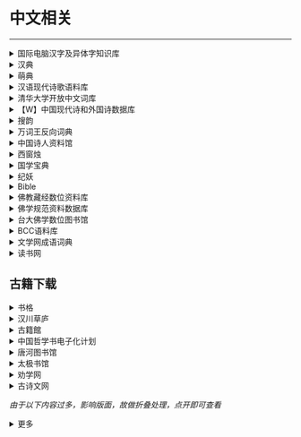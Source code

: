 # 中文相关

---

<div class="grid">
    <div><details><summary>国际电脑汉字及异体字知识库</summary><p>这是一个由台湾中央研究院负责的项目，可以查到汉字的释义、异体字（包括不同异体字代表的涵义）以及各种字体的写法。<br/><a href="https://chardb.iis.sinica.edu.tw/" target="_blank" role="button" class="outline">访问网站</a></p></details></div>
    <div><details><summary>汉典</summary><p>汉典是一个有着巨大容量的字、词、词组、成语及其他中文语言文字形式的免费在线辞典。 <br/><a href="https://www.zdic.net/" target="_blank" role="button" class="outline">访问网站</a></p></details></div>
    <div><details><summary>萌典</summary><p>超过 19 万条目，可离线使用的开源繁体字辞典，支持台语、闽南语、客家语。<br/><a href="https://www.moedict.tw/" target="_blank" role="button" class="outline">访问网站</a></p></details></div>
</div>
<div class="grid">
    <div><details><summary>汉语现代诗歌语料库</summary><p>汉语现代诗歌语料库整理，3423诗人，79.5K诗歌，14.98M字。持续扩充...<br/><a href="https://www.chinese-poetry.org/" target="_blank" role="button" class="outline">访问网站</a></p></details></div>
    <div><details><summary>清华大学开放中文词库</summary><p>THUOCL（THU Open Chinese Lexicon）是由清华大学自然语言处理与社会人文计算实验室整理推出的一套高质量的中文词库，词表来自主流网站的社会标签、搜索热词、输入法词库等。THUOCL具有以下特点：<br/>包含词频统计信息DF值（Document Frequency），方便用户个性化选择使用。<br/>词库经过多轮人工筛选，保证词库收录的准确性。<br/>开放更新，将不断更新现有词表，并推出更多类别词表。<br/><a href="http://thuocl.thunlp.org/" target="_blank" role="button" class="outline">访问网站</a></p></details></div>
    <div><details><summary>【W】中国现代诗和外国诗数据库</summary><p>号称是最全的中国近现代诗以及外国诗数据库（由于GitHub近期域名被污染，所以需要魔法上网访问）<br/><a href="https://github.com/yuxqiu/modern-poetry" target="_blank" role="button" class="outline">访问网站</a></p></details></div>
</div>
<div class="grid">
    <div><details><summary>搜韵</summary><p>一个诗词门户网站，支持多种方式的检索<br/><a href="https://sou-yun.cn/" target="_blank" role="button" class="outline">访问网站</a></p></details></div>
    <div><details><summary>万词王反向词典</summary><p>一个由清华大学自然语言处理与社会人文计算实验室出品的近反义词查询系统（支持中中，中英，英英，英中）<br/><a href="https://wantwords.net/" target="_blank" role="button" class="outline">访问网站</a></p></details></div>
    <div><details><summary>中国诗人资料馆</summary><p>一个收集诗歌相关资料的网站，内容比较全<br/><a href="http://shiren.org/" target="_blank" role="button" class="outline">访问网站</a></p></details></div> 
</div>
<div class="grid">
    <div><details><summary>西窗烛</summary><p>一个收录诗词的网站<br/><a href="http://lib.xcz.im/library" target="_blank" role="button" class="outline">访问网站</a></p></details></div>
    <div><details><summary>国学宝典</summary><p>一个可以对古籍进行全文检索的网站<br/><a href="http://www.gxbd.com/" target="_blank" role="button" class="outline">访问网站</a></p></details></div>
    <div><details><summary>纪妖</summary><p>一个收录中国传统妖怪的网站<br/><a href="https://www.cbaigui.com/" target="_blank" role="button" class="outline">访问网站</a></p></details></div>
</div>
<div class="grid">
    <div><details><summary>Bible</summary><p>一个支持简、繁、英搜索功能的圣经数据库<br/><a href="https://www.o-bible.com/" target="_blank" role="button" class="outline">访问网站</a></p></details></div>
    <div><details><summary>佛教藏经数位资料库</summary><p>一个支持多种语言检索的佛教数据库<br/><a href="https://jinglu.cbeta.org/" target="_blank" role="button" class="outline">访问网站</a></p></details></div>
    <div><details><summary>佛学规范资料数据库</summary><p>一个规范佛教时间、地点、人名等的数据库<br/><a href="https://authority.dila.edu.tw/" target="_blank" role="button" class="outline">访问网站</a></p></details></div>
</div>
<div class="grid">
    <div><details><summary>台大佛学数位图书馆</summary><p>台大的佛学资料库<br/><a href="https://buddhism.lib.ntu.edu.tw/index.jsp" target="_blank" role="button" class="outline">访问网站</a></p></details></div>
    <div><details><summary>BCC语料库</summary><p>包括：报刊、文学、综合、古汉语和对话等多领域语料，是可以全面反映当今社会语言生活的大规模语料库。<br/><a href="http://bcc.blcu.edu.cn/" target="_blank" role="button" class="outline">访问网站</a></p></details></div>
    <div><details><summary>文学网成语词典</summary><p>一个内容挺完整、全面的免费在线成语词典<br/><a href="https://cy.hwxnet.com/" target="_blank" role="button" class="outline">访问网站</a></p></details></div>
</div>
<div class="grid">
    <div><details><summary>读书网</summary><p>一个可以在线阅读一些书籍的网站<br/><a href="https://www.dushu.com/" target="_blank" role="button" class="outline">访问网站</a></p></details></div>
    <div> </div>
    <div> </div>
</div>

## 古籍下载

<div class="grid">
    <div><details><summary>书格</summary><p>书格是一个自由开放的在线古籍图书馆。致力于开放式分享、介绍、推荐有价值的古籍善本，并鼓励将文化艺术作品数字化归档。<br/><a href="https://new.shuge.org/" target="_blank" role="button" class="outline">访问网站</a></p></details></div>
    <div><details><summary>汉川草庐</summary><p>一个台湾的古籍下载网站<br/><a href="http://www.xn--5rtnx620bw5s.tw/" target="_blank" role="button" class="outline">访问网站</a></p></details></div>
    <div><details><summary>古籍館</summary><p>号称是中国最大的古籍图书馆。《古籍馆数据库》资源依托全国各类图书馆，整个项目预计收录1949年以前30多万种（不同版本）古籍文献资料（约合8千多万张图片），大约录入50亿字。分期分批推进完成。《古籍馆数据库》的建设参考中国图书馆十二五规划建设目标，建设一个全面反映中国古代文献流传与存藏状况的大型文献典籍资源总库，实现一站式全文检索。<br/>《古籍馆数据库》一期收录8.5万种古籍书，10亿字。其中：经部（12400种）、史部（34000种）、子部（15600种）、集部（23300种）。<br/><a href="https://gujiguan.com/" target="_blank" role="button" class="outline">访问网站</a></p></details></div>
</div>
<div class="grid">
    <div><details><summary>中国哲学书电子化计划</summary><p>一个线上开放电子图书馆，为中外学者提供中国历代传世文献，力图超越印刷媒体限制，通过电子科技探索新方式与古代文献进行沟通。收藏的文本已超过三万部著作，并有五十亿字之多，故为历代中文文献资料库最大者。<br/><a href="https://ctext.org/zh" target="_blank" role="button" class="outline">访问网站</a></p></details></div>
    <div><details><summary>唐河图书馆</summary><p>一个收录古籍的网站<br/><a href="http://39.106.82.98:8066/guji/92.html#" target="_blank" role="button" class="outline">访问网站</a></p></details></div>
    <div><details><summary>太极书馆</summary><p>古籍<br/><a href="https://www.8bei8.com/" target="_blank" role="button" class="outline">访问网站</a></p></details></div>
</div>
<div class="grid">
    <div><details><summary>劝学网</summary><p>一个可以在线阅读古籍的网站<br/><a href="http://www.quanxue.cn/index.htm" target="_blank" role="button" class="outline">访问网站</a></p></details></div>
    <div><details><summary>古诗文网</summary><p>一个查古诗文很方便的网站<br/><a href="https://shiwens.com/" target="_blank" role="button" class="outline">访问网站</a></p></details></div>
    <div> </div>
</div>

*由于以下内容过多，影响版面，故做折叠处理，点开即可查看*

<div><details><summary>更多</summary><p>

### 地方馆藏

<div class="grid">
    <div><details><summary>苏州图书馆古籍库</summary><p><a href="http://fzk.szlib.com" target="_blank" role="button" class="outline">访问网站</a></p></details></div>
    <div><details><summary>北京故宫博物院</summary><p><a href="http://www.dpm.org.cn" target="_blank" role="button" class="outline">访问网站</a></p></details></div>
    <div><details><summary>台湾师大善本古籍</summary><p><a href="http://da.lib.ntnu.edu.tw" target="_blank" role="button" class="outline">访问网站</a></p></details></div>
</div>
<div class="grid">
    <div><details><summary>上海图书馆开放数据平台</summary><p><a href="http://data.library.sh.cn" target="_blank" role="button" class="outline">访问网站</a></p></details></div>
    <div><details><summary>北京国图善本</summary><p><a href="http://read.nlc.cn" target="_blank" role="button" class="outline">访问网站</a></p></details></div>
    <div><details><summary>台湾故宫善本</summary><p><a href="http://npmhost.npm.gov.tw" target="_blank" role="button" class="outline">访问网站</a></p></details></div>
</div>
<div class="grid">
    <div><details><summary>历史文字资料库台湾</summary><p><a href="http://wcd-ihp.ascdc.sinica.edu.tw" target="_blank" role="button" class="outline">访问网站</a></p></details></div>
    <div><details><summary>居延汉简台湾</summary><p><a href="http://wcd-ihp.ascdc.sinica.edu.tw" target="_blank" role="button" class="outline">访问网站</a></p></details></div>
    <div><details><summary>台湾大学善本</summary><p><a href="http://speccoll.lib.ntu.edu.tw" target="_blank" role="button" class="outline">访问网站</a></p></details></div>
</div>
<div class="grid">
    <div><details><summary>台湾学术机构典藏</summary><p><a href="http://tair.org.tw" target="_blank" role="button" class="outline">访问网站</a></p></details></div>
    <div><details><summary>台湾文献丛刊</summary><p><a href="http://tcss.ith.sinica.edu.tw" target="_blank" role="button" class="outline">访问网站</a></p></details></div>
    <div><details><summary>古籍联合目录</summary><p><a href="http://gj.library.sh.cn" target="_blank" role="button" class="outline">访问网站</a></p></details></div>
</div>
<div class="grid">
    <div><details><summary>台北故宫博物院图书文献</summary><p><a href="http://rbk-doc.npm.edu.tw/npmtpc/npmtpall" target="_blank" role="button" class="outline">访问网站</a></p></details></div>
    <div><details><summary>香港中文大学图书馆</summary><p><a href="http://repository.lib.cuhk.edu.hk/en/collection" target="_blank" role="button" class="outline">访问网站</a></p></details></div>
    <div><details><summary>南京图书馆</summary><p><a href="http://www.jslib.org.cn/" target="_blank" role="button" class="outline">访问网站</a></p></details></div>
</div>
<div class="grid">
    <div><details><summary>杭州图书馆</summary><p><a href="<div><details><summary>标题</summary><p><a href="https://www.hzlib.net/" target="_blank" role="button" class="outline">访问网站</a></p></details></div>
    <div><details><summary>重庆图书馆</summary><p><a href="http://www.cqlib.cn/" target="_blank" role="button" class="outline">访问网站</a></p></details></div>
    <div><details><summary>金陵图书馆</summary><p><a href="http://www.jllib.cn/" target="_blank" role="button" class="outline">访问网站</a></p></details></div>
</div>
<div class="grid">
    <div><details><summary>大连市图书馆</summary><p><a href="http://www.dl-library.net.cn/book/list.php?id=7" target="_blank" role="button" class="outline">访问网站</a></p></details></div>
    <div><details><summary>郑州图书馆</summary><p><a href="https://www.zzlib.org.cn/" target="_blank" role="button" class="outline">访问网站</a></p></details></div>
    <div><details><summary>厦门市图书馆</summary><p><a href="https://www.xmlib.net/" target="_blank" role="button" class="outline">访问网站</a></p></details></div>
</div>
<div class="grid">
    <div><details><summary>肇庆高要古籍文献数据库</summary><p><a href="http://61.143.209.98:8088/gaoyao/web/index.jsp" target="_blank" role="button" class="outline">访问网站</a></p></details></div>
    <div><details><summary>安康方志数据库栏目页</summary><p><a href="http://akfz.aklib.com/" target="_blank" role="button" class="outline">访问网站</a></p></details></div>
    <div><details><summary>籍合网</summary><p><a href="http://www.ancientbooks.cn/" target="_blank" role="button" class="outline">访问网站</a></p></details></div>
</div>
<div class="grid">
    <div><details><summary>枣庄市图书馆特色古籍数据库</summary><p><a href="http://ilas.zzlib.com:8025/" target="_blank" role="button" class="outline">访问网站</a></p></details></div>
    <div><details><summary>郑州图书馆-馆藏古籍数据库</summary><p><a href="https://www.zzlib.org.cn/guji/" target="_blank" role="button" class="outline">访问网站</a></p></details></div>
    <div><details><summary>萍乡特色资源库</summary><p><a href="http://jxpx.specialdata.renrentong.cn/" target="_blank" role="button" class="outline">访问网站</a></p></details></div>
</div>
<div class="grid">
    <div><details><summary>安阳市图书馆馆藏古籍数据库</summary><p><a href="http://47.95.208.218:805/guji/index.html" target="_blank" role="button" class="outline">访问网站</a></p></details></div>
    <div><details><summary>四川省图书馆古籍平台</summary><p><a href="http://guji.sclib.org/index.html" target="_blank" role="button" class="outline">访问网站</a></p></details></div>
    <div><details><summary>重庆津江古籍图书特色库</summary><p><a href="http://jiangjingjts.lib.libsou.com/" target="_blank" role="button" class="outline">访问网站</a></p></details></div>
</div>
<div class="grid">
    <div><details><summary>洛阳市图书馆</summary><p><a href="http://221.13.137.120:8090/index.php" target="_blank" role="button" class="outline">访问网站</a></p></details></div>
    <div><details><summary>绍兴市特色文献查阅平台</summary><p><a href="http://sxwx.sxlib.com:7078/" target="_blank" role="button" class="outline">访问网站</a></p></details></div>
    <div><details><summary>温州市图书馆</summary><p><a href="https://oyjy.wzlib.cn/" target="_blank" role="button" class="outline">访问网站</a></p></details></div>
</div>
<div class="grid">
    <div><details><summary>吉林省图书馆-馆藏资源</summary><p><a href="https://www.jllib.com/gczy/" target="_blank" role="button" class="outline">访问网站</a></p></details></div>
    <div><details><summary>中央美术院馆藏数字图书</summary><p><a href="http://dlib.cafa.edu.cn/ebook?page=2" target="_blank" role="button" class="outline">访问网站</a></p></details></div>
    <div> </div>
</div>

### 世界馆藏


<div class="grid">
    <div><details><summary>哈佛大学图书馆</summary><p><a href="https://guides.library.harvard.edu/chinese" target="_blank" role="button" class="outline">访问网站</a></p></details></div>
    <div><details><summary>古登堡计划</summary><p><a href="http://www.gutenberg.org" target="_blank" role="button" class="outline">访问网站</a></p></details></div>
    <div><details><summary>日本文化数据库</summary><p><a href="http://db.nichibun.ac.jp" target="_blank" role="button" class="outline">访问网站</a></p></details></div>
</div>
<div class="grid">
    <div><details><summary>CADAL大学数字国际图书馆</summary><p><a href="http://cadal.edu.cnCADAL" target="_blank" role="button" class="outline">访问网站</a></p></details></div>
    <div><details><summary>日本京都大学汉籍库</summary><p><a href="http://www.kanripo.org" target="_blank" role="button" class="outline">访问网站</a></p></details></div>
    <div><details><summary>大都会博物馆</summary><p><a href="http://www.metmuseum.org" target="_blank" role="button" class="outline">访问网站</a></p></details></div>
</div>
<div class="grid">
    <div><details><summary>宫内厅书陵部</summary><p><a href="http://db.sido.keio.ac.jp" target="_blank" role="button" class="outline">访问网站</a></p></details></div>
    <div><details><summary>普林斯顿大学东亚馆古籍</summary><p><a href="http://dpul.princeton.edu" target="_blank" role="button" class="outline">访问网站</a></p></details></div>
    <div><details><summary>韩国历代文集</summary><p><a href="http://db.mkstudy.com" target="_blank" role="button" class="outline">访问网站</a></p></details></div>
</div>
<div class="grid">
    <div><details><summary>日本内阁文库</summary><p><a href="http://www.digital.archives.go.jp" target="_blank" role="button" class="outline">访问网站</a></p></details></div>
    <div><details><summary>牛津大学汉籍</summary><p><a href="http://digital.bodleian.ox.ac.uk" target="_blank" role="button" class="outline">访问网站</a></p></details></div>
    <div><details><summary>早稻田大学图书馆</summary><p><a href="http://www.wul.waseda.ac.jp" target="_blank" role="button" class="outline">访问网站</a></p></details></div>
</div>
<div class="grid">
    <div><details><summary>中国国家数字图书馆</summary><p><a href="http://www.nlc.cn" target="_blank" role="button" class="outline">访问网站</a></p></details></div>
    <div><details><summary>美国HathiTrust</summary><p><a href="http://www.hathitrust.orgHathiTrust" target="_blank" role="button" class="outline">访问网站</a></p></details></div>
    <div><details><summary>日本史料</summary><p><a href="http://wwwap.hi.u-tokyo.ac.jp" target="_blank" role="button" class="outline">访问网站</a></p></details></div>
</div>
<div class="grid">
    <div><details><summary>德国柏林国立图书馆</summary><p><a href="http://digital.staatsbibliothek-berlin.de/" target="_blank" role="button" class="outline">访问网站</a></p></details></div>
    <div><details><summary>世界数字图书馆</summary><p><a href="https://www.wdl.org/zh/" target="_blank" role="button" class="outline">访问网站</a></p></details></div>
    <div><details><summary>日本国立国会图书馆</summary><p><a href="http://dl.ndl.go.jp/" target="_blank" role="button" class="outline">访问网站</a></p></details></div>
</div>
<div class="grid">
    <div><details><summary>法国国家图书馆</summary><p><a href="https://gallica.bnf.fr/accueil/fr/content/accueil-fr?mode=desktop" target="_blank" role="button" class="outline">访问网站</a></p></details></div>
    <div><details><summary>不列颠哥伦比亚大学图书馆</summary><p><a href="https://open.library.ubc.ca/collections/chineserare" target="_blank" role="button" class="outline">访问网站</a></p></details></div>
    <div><details><summary>美国国会图书馆</summary><p><a href="https://www.loc.gov/collections/chinese-rare-books/" target="_blank" role="button" class="outline">访问网站</a></p></details></div>
</div>
<div class="grid">
    <div><details><summary>关西大学图书馆</summary><p><a href="https://www.iiif.ku-orcas.kansai-u.ac.jp/" target="_blank" role="button" class="outline">访问网站</a></p></details></div>
    <div><details><summary>国文学研究资料馆</summary><p><a href="http://base1.nijl.ac.jp/~wakosyo/" target="_blank" role="button" class="outline">访问网站</a></p></details></div>
    <div><details><summary>e国宝</summary><p><a href="http://emuseum.nich.go.jp/top?langId=zhe" target="_blank" role="button" class="outline">访问网站</a></p></details></div>
</div>
<div class="grid">
    <div><details><summary>澳大利亚图书馆</summary><p><a href="http://trove.nla.gov.au/" target="_blank" role="button" class="outline">访问网站</a></p></details></div>
    <div><details><summary>日本图书与博物</summary><p><a href="http://www.hinet.jp/" target="_blank" role="button" class="outline">访问网站</a></p></details></div>
    <div><details><summary>静嘉堂文库美术馆</summary><p><a href="http://www.seikado.or.jp/" target="_blank" role="button" class="outline">访问网站</a></p></details></div>
</div>
<div class="grid">
    <div><details><summary>日本国立歴史民俗博物馆</summary><p><a href="https://khirin-a.rekihaku.ac.jp/" target="_blank" role="button" class="outline">访问网站</a></p></details></div>
    <div><details><summary>古典籍総合</summary><p><a href="https://www.wul.waseda.ac.jp/kotenseki/index.htmlデータベース" target="_blank" role="button" class="outline">访问网站</a></p></details></div>
    <div><details><summary>高丽大学海外韩国学资料中心</summary><p><a href="http://kostma.korea.ac.kr/dir/list?dirType=sabu&amp;lang=zh" target="_blank" role="button" class="outline">访问网站</a></p></details></div>
</div>
<div class="grid">
    <div><details><summary>新加坡国立大学图书馆藏</summary><p><a href="https://libguides.nus.edu.sg/c.php?g=145672&amp;p=955379" target="_blank" role="button" class="outline">访问网站</a></p></details></div>
    <div><details><summary>数字藏书阁</summary><p><a href="https://jsg.aks.ac.kr/" target="_blank" role="button" class="outline">访问网站</a></p></details></div>
    <div><details><summary>名古屋市蓬左文库</summary><p><a href="https://housa.city.nagoya.jp/index.html" target="_blank" role="button" class="outline">访问网站</a></p></details></div>
</div>
<div class="grid">
    <div><details><summary>牛津大学图书馆收藏</summary><p><a href="http://serica.bodleian.ox.ac.uk/home" target="_blank" role="button" class="outline">访问网站</a></p></details></div>
    <div><details><summary>曼彻斯特数字收藏</summary><p><a href="https://www.digitalcollections.manchester.ac.uk/" target="_blank" role="button" class="outline">访问网站</a></p></details></div>
    <div><details><summary>斯坦福大学图书馆</summary><p><a href="https://searchworks.stanford.edu/" target="_blank" role="button" class="outline">访问网站</a></p></details></div>
</div>
<div class="grid">
    <div><details><summary>莱顿大学图书馆</summary><p><a href="https://www.universiteitleiden.nl/" target="_blank" role="button" class="outline">访问网站</a></p></details></div>
    <div> </div>
    <div> </div>
</div>

### 古籍酷站

<div class="grid">
    <div><details><summary>数字图书馆</summary><p><a href="https://z.comdot.xyz/" target="_blank" role="button" class="outline">访问网站</a></p></details></div>
    <div><details><summary>古书网寻古书</summary><p><a href="https://gushu.net.cn" target="_blank" role="button" class="outline">访问网站</a></p></details></div>
    <div><details><summary>汉典重光</summary><p><a href="http://wenyuan.aliyun.com" target="_blank" role="button" class="outline">访问网站</a></p></details></div>
</div>
<div class="grid">
    <div><details><summary>国学迷</summary><p><a href="http://www.guoxuemi.com" target="_blank" role="button" class="outline">访问网站</a></p></details></div>
    <div><details><summary>中华经典古籍库</summary><p><a href="http://xuexi.ancientbooks.cn" target="_blank" role="button" class="outline">访问网站</a></p></details></div>
    <div><details><summary>汉籍电子文献资料</summary><p><a href="http://hanchi.ihp.sinica.edu.tw" target="_blank" role="button" class="outline">访问网站</a></p></details></div>
</div>
<div class="grid">
    <div><details><summary>爱如生</summary><p><a href="http://er07.com/" target="_blank" role="button" class="outline">访问网站</a></p></details></div>
    <div><details><summary>唐河图书馆馆藏古籍资源库</summary><p><a href="http://39.106.82.98:8066" target="_blank" role="button" class="outline">访问网站</a></p></details></div>
    <div><details><summary>中华善本古籍数据库</summary><p><a href="http://books.ancientbooks.cn" target="_blank" role="button" class="outline">访问网站</a></p></details></div>
</div>
<div class="grid">
    <div><details><summary>台湾华文电子书库</summary><p><a href="http://taiwanebook.ncl.edu.tw" target="_blank" role="button" class="outline">访问网站</a></p></details></div>
    <div><details><summary>兰台古籍网盘</summary><p><a href="http://www.lantai.ink" target="_blank" role="button" class="outline">访问网站</a></p></details></div>
    <div><details><summary>古籍馆</summary><p><a href="http://www.gujiguan.com" target="_blank" role="button" class="outline">访问网站</a></p></details></div>
</div>
<div class="grid">
    <div><details><summary>墨馨斋古籍资源公开目录</summary><p><a href="http://list.gushu.net.cn/" target="_blank" role="button" class="outline">访问网站</a></p></details></div>
    <div><details><summary>中华古籍数据库</summary><p><a href="https://gushu.net.cn/guji/index.htm" target="_blank" role="button" class="outline">访问网站</a></p></details></div>
    <div><details><summary>古籍與特藏文獻資源</summary><p><a href="http://rbook.ncl.edu.tw/NCLSearch" target="_blank" role="button" class="outline">访问网站</a></p></details></div>
</div>

### 中医珍本

<div class="grid">
    <div><details><summary>中医古籍</summary><p><a href="http://zhongyi.shufaji.com" target="_blank" role="button" class="outline">访问网站</a></p></details></div>
    <div><details><summary>中医宝典</summary><p><a href="http://zhongyibaodian.com" target="_blank" role="button" class="outline">访问网站</a></p></details></div>
    <div><details><summary>中华医药典籍资源库</summary><p><a href="http://read.nlc.cn" target="_blank" role="button" class="outline">访问网站</a></p></details></div>
</div>
<div class="grid">
    <div><details><summary>中医药文献数字图书馆</summary><p><a href="http://zhongyiyao.hanjilibrary.com" target="_blank" role="button" class="outline">访问网站</a></p></details></div>
    <div> </div>
    <div> </div>
</div>

### 宗教玄学

<div class="grid">
    <div><details><summary>白云深处人家海外站</summary><p><a href="http://homeinmists.ilotus.org" target="_blank" role="button" class="outline">访问网站</a></p></details></div>
    <div><details><summary>台大狮子吼佛学专站</summary><p><a href="http://buddhaspace.org" target="_blank" role="button" class="outline">访问网站</a></p></details></div>
    <div><details><summary>学衡数据</summary><p><a href="http://www.xueheng.net" target="_blank" role="button" class="outline">访问网站</a></p></details></div>
</div>
<div class="grid">
    <div><details><summary>万暦版大蔵経</summary><p><a href="http://dzkimgs.l.u-tokyo.ac.jp/kkz/" target="_blank" role="button" class="outline">访问网站</a></p></details></div>
    <div><details><summary>佛学规范资料库</summary><p><a href="http://authority.dila.edu.tw" target="_blank" role="button" class="outline">访问网站</a></p></details></div>
    <div><details><summary>汉文大藏经</summary><p><a href="http://deerpark.app" target="_blank" role="button" class="outline">访问网站</a></p></details></div>
</div>
<div class="grid">
    <div><details><summary>国际敦煌项目：丝绸之路在线</summary><p><a href="http://idp.nlc.cn" target="_blank" role="button" class="outline">访问网站</a></p></details></div>
    <div><details><summary>法藏敦煌遗书</summary><p><a href="http://read.nlc.cn" target="_blank" role="button" class="outline">访问网站</a></p></details></div>
    <div><details><summary>中华电子佛典协会</summary><p><a href="http://www.cbeta.org" target="_blank" role="button" class="outline">访问网站</a></p></details></div>
</div>
<div class="grid">
    <div><details><summary>敦煌资源学术网</summary><p><a href="http://dh.dha.ac.cn" target="_blank" role="button" class="outline">访问网站</a></p></details></div>
    <div><details><summary>敦煌文献数字图书馆</summary><p><a href="http://dunhuang.hanjilibrary.com" target="_blank" role="button" class="outline">访问网站</a></p></details></div>
    <div><details><summary>数字敦煌</summary><p><a href="http://www.e-dunhuang.com" target="_blank" role="button" class="outline">访问网站</a></p></details></div>
</div>
<div class="grid">
    <div><details><summary>台湾CBETA</summary><p><a href="http://cbetaonline.cn/" target="_blank" role="button" class="outline">访问网站</a></p></details></div>
    <div><details><summary>台大佛学数位图书馆</summary><p><a href="http://buddhism.lib.ntu.edu.tw/" target="_blank" role="button" class="outline">访问网站</a></p></details></div>
    <div><details><summary>日本大正藏</summary><p><a href="http://21dzk.l.u-tokyo.ac.jp/SAT/ddb-bdk-sat2.php" target="_blank" role="button" class="outline">访问网站</a></p></details></div>
</div>
<div class="grid">
    <div><details><summary>道教数位博物馆</summary><p><a href="http://dao.crs.cuhk.edu.hk/digitalmuseum/CH" target="_blank" role="button" class="outline">访问网站</a></p></details></div>
    <div><details><summary>白云深处人家</summary><p><a href="http://www.homeinmists.com/index.htm" target="_blank" role="button" class="outline">访问网站</a></p></details></div>
    <div><details><summary>佛教数字档案馆</summary><p><a href="http://buda.zju.edu.cn/" target="_blank" role="button" class="outline">访问网站</a></p></details></div>
</div>
<div class="grid">
    <div><details><summary>嘉兴藏 日本</summary><p><a href="http://dzkimgs.l.u-tokyo.ac.jp/kkz" target="_blank" role="button" class="outline">访问网站</a></p></details></div>
    <div><details><summary>赵城金藏</summary><p><a href="http://read.nlc.cn/allSearch/searchList?searchType=10021&amp;showType=1&amp;pageNo=1" target="_blank" role="button" class="outline">访问网站</a></p></details></div>
    <div><details><summary>汉籍全文佛典经录资料库</summary><p><a href="http://jinglu.cbeta.org/jinglu.htm" target="_blank" role="button" class="outline">访问网站</a></p></details></div>
</div>
<div class="grid">
    <div><details><summary>山东图书馆佛经数据库</summary><p><a href="http://www.sdlib.com/channels/ch00762" target="_blank" role="button" class="outline">访问网站</a></p></details></div>
    <div><details><summary>奥斯陆大学梵文佛典</summary><p><a href="http://www2.hf.uio.no/polyglotta/index.php?page=library&amp;bid=2" target="_blank" role="button" class="outline">访问网站</a></p></details></div>
    <div><details><summary>道教大辞典联合检索</summary><p><a href="http://www.homeinmists.com/DaoD/search.html" target="_blank" role="button" class="outline">访问网站</a></p></details></div>
</div>
<div class="grid">
    <div><details><summary>一行佛学辞典搜寻</summary><p><a href="http://buddhaspace.org/dict" target="_blank" role="button" class="outline">访问网站</a></p></details></div>
    <div> </div>
    <div> </div>
</div>

### 琴棋书画

<div class="grid">
    <div><details><summary>书法迷字典</summary><p><a href="http://www.shufami.com/" target="_blank" role="button" class="outline">访问网站</a></p></details></div>
    <div><details><summary>书法集</summary><p><a href="http://www.shufaji.com/" target="_blank" role="button" class="outline">访问网站</a></p></details></div>
    <div><details><summary>书法字体</summary><p><a href="http://www.shufaziti.com/" target="_blank" role="button" class="outline">访问网站</a></p></details></div>
</div>
<div class="grid">
    <div><details><summary>篆刻之家</summary><p><a href="http://www.z12345.com/" target="_blank" role="button" class="outline">访问网站</a></p></details></div>
    <div><details><summary>书法</summary><p><a href="http://www.3312345.com/33" target="_blank" role="button" class="outline">访问网站</a></p></details></div>
    <div><details><summary>古风书法</summary><p><a href="http://font.ssjjss.com/" target="_blank" role="button" class="outline">访问网站</a></p></details></div>
</div>
<div class="grid">
    <div><details><summary>书法集字大师</summary><p><a href="http://shufa.4a40.com/" target="_blank" role="button" class="outline">访问网站</a></p></details></div>
    <div><details><summary>设计师字体</summary><p><a href="http://www.ssjjss.com/" target="_blank" role="button" class="outline">访问网站</a></p></details></div>
    <div><details><summary>墨芳印章</summary><p><a href="https://yz.mofans.net/" target="_blank" role="button" class="outline">访问网站</a></p></details></div>
</div>
<div class="grid">
    <div><details><summary>印章列表</summary><p><a href="http://data.library.sh.cn/gj/webapi/toSealList/" target="_blank" role="button" class="outline">访问网站</a></p></details></div>
    <div><details><summary>中国历代印鉴规范库</summary><p><a href="http://yin.histdata.cn/" target="_blank" role="button" class="outline">访问网站</a></p></details></div>
    <div><details><summary>昆曲工尺谱数字化</summary><p><a href="http://gongchepu.net/" target="_blank" role="button" class="outline">访问网站</a></p></details></div>
</div>
<div class="grid">
    <div><details><summary>Artvee</summary><p><a href="https://artvee.com/" target="_blank" role="button" class="outline">访问网站</a></p></details></div>
    <div><details><summary>scrolls</summary><p><a href="https://scrolls.uchicago.edu/search" target="_blank" role="button" class="outline">访问网站</a></p></details></div>
    <div><details><summary>故宫壁纸</summary><p><a href="https://www.dpm.org.cn/lights/royal.html" target="_blank" role="button" class="outline">访问网站</a></p></details></div>
</div>

### 文史诗经

<div class="grid">
    <div><details><summary>史语所学术创新数位深耕计划</summary><p><a href="http://archive.ihp.sinica.edu.tw" target="_blank" role="button" class="outline">访问网站</a></p></details></div>
    <div><details><summary>中华科举库</summary><p><a href="http://kjk.wenjinguan.com" target="_blank" role="button" class="outline">访问网站</a></p></details></div>
    <div><details><summary>宋元学案知识图谱</summary><p><a href="http://syxa.pkudh.org/" target="_blank" role="button" class="outline">访问网站</a></p></details></div>
</div>
<div class="grid">
    <div><details><summary>国图数字方志</summary><p><a href="http://read.nlc.cn" target="_blank" role="button" class="outline">访问网站</a></p></details></div>
    <div><details><summary>古音小镜·历史语言学</summary><p><a href="http://www.kaom.net" target="_blank" role="button" class="outline">访问网站</a></p></details></div>
    <div><details><summary>韵典网</summary><p><a href="http://ytenx.org" target="_blank" role="button" class="outline">访问网站</a></p></details></div>
</div>
<div class="grid">
    <div><details><summary>中国历史地名查询系统</summary><p><a href="http://archive.ihp.sinica.edu.tw/hplname//" target="_blank" role="button" class="outline">访问网站</a></p></details></div>
    <div><details><summary>诸子百家</summary><p><a href="http://ctext.org" target="_blank" role="button" class="outline">访问网站</a></p></details></div>
    <div><details><summary>抗战文献数据平台</summary><p><a href="http://www.modernhistory.org.cn" target="_blank" role="button" class="outline">访问网站</a></p></details></div>
</div>
<div class="grid">
    <div><details><summary>太极书馆</summary><p><a href="http://www.8bei8.com/" target="_blank" role="button" class="outline">访问网站</a></p></details></div>
    <div><details><summary>中国写本文献数字资源库</summary><p><a href="https://xieben.cadal.edu.cn/" target="_blank" role="button" class="outline">访问网站</a></p></details></div>
    <div><details><summary>明清实录 台湾</summary><p><a href="http://hanchi.ihp.sinica.edu.tw/mql/login.html/" target="_blank" role="button" class="outline">访问网站</a></p></details></div>
</div>
<div class="grid">
    <div><details><summary>中国历史地图集</summary><p><a href="http://www.ccamc.co/chinese_historical_map/index.php/" target="_blank" role="button" class="outline">访问网站</a></p></details></div>
    <div><details><summary>近史所人名权威检索系统</summary><p><a href="http://archdtsu.mh.sinica.edu.tw/imhkmc/imhkm/" target="_blank" role="button" class="outline">访问网站</a></p></details></div>
    <div><details><summary>清代职官资料库</summary><p><a href="http://archive.ihp.sinica.edu.tw/officerc/officerkm2/officerkm2?@@0.6495884807668476" target="_blank" role="button" class="outline">访问网站</a></p></details></div>
</div>

### 文物收藏

<div class="grid">
    <div><details><summary>台湾青铜器拓片数位典藏</summary><p><a href="http://rub.ihp.sinica.edu.tw" target="_blank" role="button" class="outline">访问网站</a></p></details></div>
    <div><details><summary>克利夫兰艺术博物馆</summary><p><a href="http://www.clevelandart.org" target="_blank" role="button" class="outline">访问网站</a></p></details></div>
    <div><details><summary>文物图像研究室资料库 台湾</summary><p><a href="http://saturn.ihp.sinica.edu.tw" target="_blank" role="button" class="outline">访问网站</a></p></details></div>
</div>
<div class="grid">
    <div><details><summary>台湾甲骨文数位典藏</summary><p><a href="http://ndweb.iis.sinica.edu.tw" target="_blank" role="button" class="outline">访问网站</a></p></details></div>
    <div><details><summary>故宫数字文物库</summary><p><a href="http://digicol.dpm.org.cn" target="_blank" role="button" class="outline">访问网站</a></p></details></div>
    <div><details><summary>乐观博物馆</summary><p><a href="http://www.lgbowu.com" target="_blank" role="button" class="outline">访问网站</a></p></details></div>
</div>
<div class="grid">
    <div><details><summary>弗瑞尔·赛克勒美术馆</summary><p><a href="http://asia.si.edu" target="_blank" role="button" class="outline">访问网站</a></p></details></div>
    <div><details><summary>中博艺汇</summary><p><a href="http://www.gg-art.com/history/index.php/" target="_blank" role="button" class="outline">访问网站</a></p></details></div>
    <div> </div>
</div>

### 软件工具

<div class="grid">
    <div><details><summary>易排仿刻本排版软件</summary><p><a href="https://gushu.net.cn/index.php/bbs/show-887.html" target="_blank" role="button" class="outline">访问网站</a></p></details></div>
    <div><details><summary>易排家谱列表程序软件</summary><p><a href="https://gushu.net.cn/index.php/bbs/show-530.html" target="_blank" role="button" class="outline">访问网站</a></p></details></div>
    <div><details><summary>易排经折本排版程序软件</summary><p><a href="https://gushu.net.cn/index.php/bbs/show-630.html" target="_blank" role="button" class="outline">访问网站</a></p></details></div>
</div>
<div class="grid">
    <div><details><summary>万彩办公大师</summary><p><a href="https://gushu.net.cn/index.php/bbs/show-383.html" target="_blank" role="button" class="outline">访问网站</a></p></details></div>
    <div><details><summary>合一的PDF工具</summary><p><a href="https://gushu.net.cn/index.php/bbs/show-313.html24" target="_blank" role="button" class="outline">访问网站</a></p></details></div>
    <div><details><summary>易压图片压缩打包程序</summary><p><a href="https://gushu.net.cn/index.php/bbs/show-296.html" target="_blank" role="button" class="outline">访问网站</a></p></details></div>
</div>
<div class="grid">
    <div><details><summary>易测JPG坏页检测程序</summary><p><a href="https://gushu.net.cn/index.php/bbs/show-294.html" target="_blank" role="button" class="outline">访问网站</a></p></details></div>
    <div><details><summary>在线无损压缩图片</summary><p><a href="https://gushu.net.cn/gongju/ys/" target="_blank" role="button" class="outline">访问网站</a></p></details></div>
    <div><details><summary>在线PS软件</summary><p><a href="https://gushu.net.cn/index.php/p/ps-index-index.html" target="_blank" role="button" class="outline">访问网站</a></p></details></div>
</div>
<div class="grid">
    <div><details><summary>书籍下载软件</summary><p><a href="https://gushu.net.cn/index.php/bbs/show-897.htmlHathiTrust" target="_blank" role="button" class="outline">访问网站</a></p></details></div>
    <div><details><summary>去灰度漂白校正工具</summary><p><a href="https://gushu.net.cn/index.php/bbs/show-4939.html" target="_blank" role="button" class="outline">访问网站</a></p></details></div>
    <div><details><summary>古书网字帖工具</summary><p><a href="http://zitie.gushu.net.cn/" target="_blank" role="button" class="outline">访问网站</a></p></details></div>
</div>
<div class="grid">
    <div><details><summary>古诗文断句</summary><p><a href="https://seg.shenshen.wiki/" target="_blank" role="button" class="outline">访问网站</a></p></details></div>
    <div><details><summary>字源</summary><p><a href="https://hanziyuan.net/" target="_blank" role="button" class="outline">访问网站</a></p></details></div>
    <div><details><summary>龙泉寺中文古籍OCR</summary><p><a href="https://ocr.gj.cool/" target="_blank" role="button" class="outline">访问网站</a></p></details></div>
</div>
<div class="grid">
    <div><details><summary>古书网文本系统</summary><p><a href="http://txt.gushu.net.cn/" target="_blank" role="button" class="outline">访问网站</a></p></details></div>
    <div> </div>
    <div> </div>
</div>

### 古籍目录

<div class="grid">
    <div><details><summary>古籍联合目录</summary><p><a href="http://gj.library.sh.cn/" target="_blank" role="button" class="outline">访问网站</a></p></details></div>
    <div><details><summary>影印古籍丛书查询系统</summary><p><a href="http://c.nlcpress.com/" target="_blank" role="button" class="outline">访问网站</a></p></details></div>
    <div><details><summary>全国古籍普查登记基本数据库</summary><p><a href="http://202.96.31.78/xlsworkbench/publish/" target="_blank" role="button" class="outline">访问网站</a></p></details></div>
</div>
<div class="grid">
    <div><details><summary>日本汉籍目录</summary><p><a href="http://kanji.zinbun.kyoto-u.ac.jp/kanseki/" target="_blank" role="button" class="outline">访问网站</a></p></details></div>
    <div><details><summary>中国古籍总目検索システム</summary><p><a href="http://www.kaixi.jp:8082/phpexcel/search.php/" target="_blank" role="button" class="outline">访问网站</a></p></details></div>
    <div><details><summary>韩国古籍综合目录</summary><p><a href="http://www.nl.go.kr/korcis//" target="_blank" role="button" class="outline">访问网站</a></p></details></div>
</div>
<div class="grid">
    <div><details><summary>古籍刻工名录</summary><p><a href="http://data.library.sh.cn/kegong/" target="_blank" role="button" class="outline">访问网站</a></p></details></div>
    <div><details><summary>全国馆藏文物数据库</summary><p><a href="http://gl.sach.gov.cn/#/Industry/Collection-Collection/" target="_blank" role="button" class="outline">访问网站</a></p></details></div>
    <div><details><summary>香港大学冯平山图书馆藏善本目录</summary><p><a href="https://fpslidx.lib.hku.hk/exhibits/show/fpslidx/home/" target="_blank" role="button" class="outline">访问网站</a></p></details></div>
</div>
<div class="grid">
    <div><details><summary>常熟图书馆古籍</summary><p><a href="http://www.cslib.cn/newlibs/2012/a_list2013.asp?fmid=54&amp;nodt=1&amp;odr=1/" target="_blank" role="button" class="outline">访问网站</a></p></details></div>
    <div><details><summary>英国汉籍联合目录</summary><p><a href="http://www.bodley.ox.ac.uk/rslpchin/search.htm/" target="_blank" role="button" class="outline">访问网站</a></p></details></div>
    <div><details><summary>明清档案目录</summary><p><a href="http://www.lsdag.com/nets/lsdag/page/topic/Topic_1697_1.shtml/" target="_blank" role="button" class="outline">访问网站</a></p></details></div>
</div>
<div class="grid">
    <div><details><summary>中国开放档案共享平台</summary><p><a href="http://www.archives.gov.cn/" target="_blank" role="button" class="outline">访问网站</a></p></details></div>
    <div><details><summary>四库系列目录检索</summary><p><a href="http://www.xueheng.net/yingyin.html/" target="_blank" role="button" class="outline">访问网站</a></p></details></div>
    <div><details><summary>中国国家博物馆藏品总目</summary><p><a href="http://www.chnmuseum.cn/portals/0/web/zt/cangpin/colletionlist.html" target="_blank" role="button" class="outline">访问网站</a></p></details></div>
</div>
<div class="grid">
    <div><details><summary>北京故宫古籍目录</summary><p><a href="http://www.dpm.org.cn/explore/ancients.html" target="_blank" role="button" class="outline">访问网站</a></p></details></div>
    <div><details><summary>越南汉喃文献目录资料库系统</summary><p><a href="http://140.109.24.171/hannan/" target="_blank" role="button" class="outline">访问网站</a></p></details></div>
    <div><details><summary>日本正仓院</summary><p><a href="http://shosoin.kunaicho.go.jp/Search/" target="_blank" role="button" class="outline">访问网站</a></p></details></div>
</div>
<div class="grid">
    <div><details><summary>影印方志书目</summary><p><a href="http://202.120.227.5:8080/guji/fza.htm" target="_blank" role="button" class="outline">访问网站</a></p></details></div>
    <div><details><summary>清人文集书目</summary><p><a href="http://202.120.227.5:8080/guji/qingren.htm" target="_blank" role="button" class="outline">访问网站</a></p></details></div>
    <div><details><summary>首都图书馆古籍珍善本图像数据库</summary><p><a href="http://gjzsb.clcn.net.cn/index.whtml" target="_blank" role="button" class="outline">访问网站</a></p></details></div>
</div>
<div class="grid">
    <div><details><summary>南京图书馆古籍检索</summary><p><a href="http://opac.jslib.org.cn/F/HPXK7KH7UVU8Y1PXIVM4526GN2F339RYMX1DRF8L9Y9L6S2QID-01073?func=find-b-0/" target="_blank" role="button" class="outline">访问网站</a></p></details></div>
    <div><details><summary>中国科学院知识服务平台</summary><p><a href="https://www.las.ac.cn/?SubFrameID=1008" target="_blank" role="button" class="outline">访问网站</a></p></details></div>
    <div><details><summary>北大图书馆古文献资源库</summary><p><a href="http://rbdl.calis.edu.cn/aopac/indexold.jsp" target="_blank" role="button" class="outline">访问网站</a></p></details></div>
</div>
<div class="grid">
    <div><details><summary>徽州文书影本目录 台湾</summary><p><a href="http://www.ihp.sinica.edu.tw/ttscgi/ttsweb?@0:0:1:hzho@@" target="_blank" role="button" class="outline">访问网站</a></p></details></div>
    <div><details><summary>中国近代文献联合目录</summary><p><a href="http://search.library.sh.cn/lhml/" target="_blank" role="button" class="outline">访问网站</a></p></details></div>
    <div><details><summary>清史稿艺文志</summary><p><a href="https://gj.library.sh.cn/ancientBookCatalogue/search?dataType=10&amp;isSearch=1" target="_blank" role="button" class="outline">访问网站</a></p></details></div>
</div>
<div class="grid">
    <div><details><summary>贩书偶记续编</summary><p><a href="https://gj.library.sh.cn/ancientBookCatalogue/search?dataType=25&amp;isSearch=1" target="_blank" role="button" class="outline">访问网站</a></p></details></div>
    <div><details><summary>贩书偶记</summary><p><a href="https://gj.library.sh.cn/ancientBookCatalogue/search?dataType=24&amp;isSearch=1" target="_blank" role="button" class="outline">访问网站</a></p></details></div>
    <div><details><summary>铁琴铜剑楼藏书目录</summary><p><a href="http://gj.library.sh.cn/ancientBookCatalogue/search?dataType=18&amp;isSearch=1" target="_blank" role="button" class="outline">访问网站</a></p></details></div>
</div>
<div class="grid">
    <div><details><summary>皕宋楼藏书志</summary><p><a href="http://gj.library.sh.cn/ancientBookCatalogue/search?dataType=26&amp;isSearch=1" target="_blank" role="button" class="outline">访问网站</a></p></details></div>
    <div><details><summary>郘亭知见传本书目</summary><p><a href="http://gj.library.sh.cn/ancientBookCatalogue/search?dataType=3&amp;isSearch=1" target="_blank" role="button" class="outline">访问网站</a></p></details></div>
    <div><details><summary>四库总目提要</summary><p><a href="http://gj.library.sh.cn/ancientBookCatalogue/search?dataType=4&amp;isSearch=1" target="_blank" role="button" class="outline">访问网站</a></p></details></div>
</div>
<div class="grid">
    <div><details><summary>明史艺文志</summary><p><a href="http://gj.library.sh.cn/ancientBookCatalogue/search?dataType=9&amp;isSearch=1" target="_blank" role="button" class="outline">访问网站</a></p></details></div>
    <div><details><summary>读书敏求记</summary><p><a href="http://gj.library.sh.cn/ancientBookCatalogue/search?dataType=21&amp;isSearch=1" target="_blank" role="button" class="outline">访问网站</a></p></details></div>
    <div><details><summary>宋史艺文志</summary><p><a href="http://gj.library.sh.cn/ancientBookCatalogue/search?dataType=13&amp;isSearch=1 " target="_blank" role="button" class="outline">访问网站</a></p></details></div>
</div>
<div class="grid">
    <div><details><summary>郡斋读书志</summary><p><a href="http://gj.library.sh.cn/ancientBookCatalogue/search?dataType=15&amp;isSearch=1" target="_blank" role="button" class="outline">访问网站</a></p></details></div>
    <div><details><summary>新唐书艺文志</summary><p><a href="http://gj.library.sh.cn/ancientBookCatalogue/search?dataType=12&amp;isSearch=1" target="_blank" role="button" class="outline">访问网站</a></p></details></div>
    <div><details><summary>崇文总目</summary><p><a href="http://gj.library.sh.cn/ancientBookCatalogue/search?dataType=2&amp;isSearch=1" target="_blank" role="button" class="outline">访问网站</a></p></details></div>
</div>
<div class="grid">
    <div><details><summary>旧唐书经籍志</summary><p><a href="http://gj.library.sh.cn/ancientBookCatalogue/search?dataType=11&amp;isSearch=1" target="_blank" role="button" class="outline">访问网站</a></p></details></div>
    <div><details><summary>隋书经籍志</summary><p><a href="http://gj.library.sh.cn/ancientBookCatalogue/search?dataType=7&amp;isSearch=1" target="_blank" role="button" class="outline">访问网站</a></p></details></div>
    <div><details><summary>汉书艺文志</summary><p><a href="http://gj.library.sh.cn/ancientBookCatalogue/search?dataType=8&amp;isSearch=1/" target="_blank" role="button" class="outline">访问网站</a></p></details></div>
</div>
<div class="grid">
    <div><details><summary>哥伦比亚大学东亚馆中文古籍目录</summary><p><a href="http://gj.library.sh.cn/org/search/columbia/" target="_blank" role="button" class="outline">访问网站</a></p></details></div>
    <div><details><summary>伯克莱加州大学东亚图书馆汉文古籍目录</summary><p><a href="http://gj.library.sh.cn/org/search/bkl/" target="_blank" role="button" class="outline">访问网站</a></p></details></div>
    <div><details><summary>日本の古本屋</summary><p><a href="http://www.kosho.or.jp/" target="_blank" role="button" class="outline">访问网站</a></p></details></div>
</div>
<div class="grid">
    <div><details><summary>汉文黄册档案目录 台湾</summary><p><a href="http://www.ihp.sinica.edu.tw/ttscgi/ttsweb?@0:0:1:/home/tts/ttsdb/CRI/CRI@@0.121954731482947/" target="_blank" role="button" class="outline">访问网站</a></p></details></div>
    <div><details><summary>刑科题本目录 台湾</summary><p><a href="http://www.ihp.sinica.edu.tw/ttscgi/ttsweb?@0:0:1:htpen@@0.10413320976185647/" target="_blank" role="button" class="outline">访问网站</a></p></details></div>
    <div><details><summary>俸饷册提要目录 台湾</summary><p><a href="http://www.ihp.sinica.edu.tw/ttscgi/ttsweb?@0:0:1:salary@@0.02183306153039266/" target="_blank" role="button" class="outline">访问网站</a></p></details></div>
</div>
<div class="grid">
    <div><details><summary>康雍朝满汉文朱批奏折汇编目录 台湾</summary><p><a href="http://www.ihp.sinica.edu.tw/ttscgi/ttsweb?@0:0:1:kct@@0.8645761859025951/" target="_blank" role="button" class="outline">访问网站</a></p></details></div>
    <div><details><summary>台湾中研院近史所档案资料库</summary><p><a href="http://archives.sinica.edu.tw/?page_id=33" target="_blank" role="button" class="outline">访问网站</a></p></details></div>
    <div><details><summary>中国地方志书目查询系统 台湾</summary><p><a href="http://webgis.sinica.edu.tw/place" target="_blank" role="button" class="outline">访问网站</a></p></details></div>
</div>
<div class="grid">
    <div><details><summary>傅斯年图书馆善本 台湾</summary><p><a href="http://www.ihp.sinica.edu.tw/ttscgi/ttsweb?@0:0:1:fsndb2" target="_blank" role="button" class="outline">访问网站</a></p></details></div>
    <div><details><summary>国家珍贵古籍名录数据库</summary><p><a href="http://202.96.31.79/nlcab/public!mlSearch.action" target="_blank" role="button" class="outline">访问网站</a></p></details></div>
    <div><details><summary>古籍联合目录 台湾</summary><p><a href="http://rbook2.ncl.edu.tw/Search/Index/2" target="_blank" role="button" class="outline">访问网站</a></p></details></div>
</div>
<div class="grid">
    <div><details><summary>日本古典籍総合目录データベース</summary><p><a href="https://base1.nijl.ac.jp/infolib/meta_pub/G0001401KTG" target="_blank" role="button" class="outline">访问网站</a></p></details></div>
    <div><details><summary>澳大利亚国立大学图书馆藏汉籍善本</summary><p><a href="https://openresearch-repository.anu.edu.au/advanced-search?query=&amp;location=1885%2F9199" target="_blank" role="button" class="outline">访问网站</a></p></details></div>
    <div><details><summary>联合目录简单检索</summary><p><a href="http://opac.calis.edu.cn/simpleSearch.doCALIS" target="_blank" role="button" class="outline">访问网站</a></p></details></div>
</div>
<div class="grid">
    <div><details><summary>高校古文献资源库读者检索系统</summary><p><a href="http://rbsc.calis.edu.cn:8086/aopac/jsp/indexXyjg.jsp" target="_blank" role="button" class="outline">访问网站</a></p></details></div>
    <div><details><summary>上海图书馆古籍目录</summary><p><a href="https://gj.library.sh.cn/org/shl" target="_blank" role="button" class="outline">访问网站</a></p></details></div>
    <div><details><summary>中国大陆各省地方志书目查询系统</summary><p><a href="http://webgis.sinica.edu.tw/place/" target="_blank" role="button" class="outline">访问网站</a></p></details></div>
</div>
<div class="grid">
    <div><details><summary>台湾地区善本古籍联合目录</summary><p><a href="http://nclcc.ncl.edu.tw/ttscgi/ttsweb?@0:0:1:/opc/catalog/rarecat:@@0.4544634321468582" target="_blank" role="button" class="outline">访问网站</a></p></details></div>
    <div><details><summary>日本所藏中文古籍数据库</summary><p><a href="http://kanji.zinbun.kyoto-u.ac.jp/kanseki?detail" target="_blank" role="button" class="outline">访问网站</a></p></details></div>
    <div><details><summary>古籍资源查询</summary><p><a href="http://cx.gushu.net.cn/index.php?s=ruanjie_book/index/index/" target="_blank" role="button" class="outline">访问网站</a></p></details></div>
</div>
<div class="grid">
    <div><details><summary>上图联合目录</summary><p><a href="https://gj.library.sh.cn/index" target="_blank" role="button" class="outline">访问网站</a></p></details></div>
    <div> </div>
    <div> </div>
</div>

### 数据人文

<div class="grid">
    <div><details><summary>数字人文门户</summary><p><a href="http://www.dhlib.cn/" target="_blank" role="button" class="outline">访问网站</a></p></details></div>
    <div><details><summary>哈佛CBDB</summary><p><a href="http://projects.iq.harvard.edu/chinesecbdb/" target="_blank" role="button" class="outline">访问网站</a></p></details></div>
    <div><details><summary>学术地图平台</summary><p><a href="http://amap.zju.edu.cn/" target="_blank" role="button" class="outline">访问网站</a></p></details></div>
</div>
<div class="grid">
    <div><details><summary>唐宋文学地图</summary><p><a href="http://sou-yun.cn/poetlifemap.aspx" target="_blank" role="button" class="outline">访问网站</a></p></details></div>
    <div><details><summary>九歌电脑作诗</summary><p><a href="http://jiuge.thunlp.org/" target="_blank" role="button" class="outline">访问网站</a></p></details></div>
    <div><details><summary>古联自动标点</summary><p><a href="http://autopun.ancientbooks.cn/" target="_blank" role="button" class="outline">访问网站</a></p></details></div>
</div>
<div class="grid">
    <div><details><summary>台湾</summary><p><a href="http://docusky.org.tw/DocuSky/index2_20181204.htmlDocusky" target="_blank" role="button" class="outline">访问网站</a></p></details></div>
    <div><details><summary>类义句搜奇</summary><p><a href="http://jiuge.thunlp.org/souqi" target="_blank" role="button" class="outline">访问网站</a></p></details></div>
    <div><details><summary>吾与点古籍自动整理平台</summary><p><a href="http://wyd.kvlab.org/" target="_blank" role="button" class="outline">访问网站</a></p></details></div>
</div>
<div class="grid">
    <div><details><summary>丝绸之路GIS</summary><p><a href="http://www.srhgis.com/dtcx/" target="_blank" role="button" class="outline">访问网站</a></p></details></div>
    <div><details><summary>宋元学案知识图谱</summary><p><a href="http://syxa.pkudh.org/" target="_blank" role="button" class="outline">访问网站</a></p></details></div>
    <div><details><summary>古籍OCR识别</summary><p><a href="http://dzcj.unihan.com.cn/" target="_blank" role="button" class="outline">访问网站</a></p></details></div>
</div>
<div class="grid">
    <div><details><summary>全唐诗知识图谱</summary><p><a href="http://tsby.e.bnu.edu.cn/" target="_blank" role="button" class="outline">访问网站</a></p></details></div>
    <div><details><summary>明清妇女著作</summary><p><a href="http://digital.library.mcgill.ca/mingqing/chinese/index.php" target="_blank" role="button" class="outline">访问网站</a></p></details></div>
    <div><details><summary>古诗文断句</summary><p><a href="http://seg.shenshen.wiki/" target="_blank" role="button" class="outline">访问网站</a></p></details></div>
</div>
<div class="grid">
    <div><details><summary>古籍自动对勘</summary><p><a href="http://guji.xueheng.net/" target="_blank" role="button" class="outline">访问网站</a></p></details></div>
    <div><details><summary>地图数位典藏 台湾</summary><p><a href="http://map.rchss.sinica.edu.tw/" target="_blank" role="button" class="outline">访问网站</a></p></details></div>
    <div><details><summary>通用型古籍数位人文研究平台</summary><p><a href="http://ming.ncl.edu.tw" target="_blank" role="button" class="outline">访问网站</a></p></details></div>
</div>
<div class="grid">
    <div><details><summary>殆知阁</summary><p><a href="http://www.daizhige.org" target="_blank" role="button" class="outline">访问网站</a></p></details></div>
    <div><details><summary>如是古籍数字化工具平台</summary><p><a href="http://guji.world.rushi-ai.net/" target="_blank" role="button" class="outline">访问网站</a></p></details></div>
    <div><details><summary>龙泉寺中文古籍OCR</summary><p><a href="http://ocr.gj.cool/" target="_blank" role="button" class="outline">访问网站</a></p></details></div>
</div>
<div class="grid">
    <div><details><summary>古代书画索引</summary><p><a href="http://g2.ltfc.net/suhaindex/" target="_blank" role="button" class="outline">访问网站</a></p></details></div>
    <div><details><summary>字鉴书法识别</summary><p><a href="http://api.shufashibie.com/page/index.html/" target="_blank" role="button" class="outline">访问网站</a></p></details></div>
    <div><details><summary>汉典重光：达摩院</summary><p><a href="http://wenyuan.aliyun.com/" target="_blank" role="button" class="outline">访问网站</a></p></details></div>
</div>
<div class="grid">
    <div><details><summary>观沧海 - 地图分享知识</summary><p><a href="https://www.ageeye.cn/" target="_blank" role="button" class="outline">访问网站</a></p></details></div>
    <div><details><summary>知识图谱</summary><p><a href="https://cnkgraph.com/" target="_blank" role="button" class="outline">访问网站</a></p></details></div>
    <div><details><summary>中国权威的出版物数据服务平台（PDC）</summary><p><a href="https://pdc.capub.cn/" target="_blank" role="button" class="outline">访问网站</a></p></details></div>
</div>
<div class="grid">
    <div><details><summary>台湾大学善本</summary><p><a href="https://speccoll.lib.ntu.edu.tw/taxonomy/term/31" target="_blank" role="button" class="outline">访问网站</a></p></details></div>
    <div><details><summary>识典古籍</summary><p><a href="https://shidianguji.com/" target="_blank" role="button" class="outline">访问网站</a></p></details></div>
    <div><details><summary>甲骨文数位典藏</summary><p><a href="https://rub.ihp.sinica.edu.tw/~oracle/" target="_blank" role="button" class="outline">访问网站</a></p></details></div>
</div>

### 族谱追寻

<div class="grid">
    <div><details><summary>安徽家谱专题库</summary><p><a href="http://ahjp.ahlib.com:8011" target="_blank" role="button" class="outline">访问网站</a></p></details></div>
    <div><details><summary>美国犹他家谱协会</summary><p><a href="http://www.familysearch.org/" target="_blank" role="button" class="outline">访问网站</a></p></details></div>
    <div><details><summary>中国家谱知识服务平台</summary><p><a href="http://jiapu.library.sh.cn/" target="_blank" role="button" class="outline">访问网站</a></p></details></div>
</div>
<div class="grid">
    <div><details><summary>上图家谱选览</summary><p><a href="http://wrd2016.library.sh.cn/channel/stjp" target="_blank" role="button" class="outline">访问网站</a></p></details></div>
    <div><details><summary>徽州善本家谱</summary><p><a href="http://read.nlc.cn/allSearch/searchList?searchType=40&amp;showType=1&amp;pageNo=1" target="_blank" role="button" class="outline">访问网站</a></p></details></div>
    <div><details><summary>家谱联合目录 台湾</summary><p><a href="http://rbook2.ncl.edu.tw/Search/Info/3" target="_blank" role="button" class="outline">访问网站</a></p></details></div>
</div>
<div class="grid">
    <div><details><summary>中国家谱族谱库</summary><p><a href="http://gd.ccnu.edu.cn/" target="_blank" role="button" class="outline">访问网站</a></p></details></div>
    <div> </div>
    <div> </div>
</div>

### 文献学术

<div class="grid">
    <div><details><summary>期刊/期刊社查询</summary><p><a href="https://www.nppa.gov.cn/nppa/publishing/magazine.shtml" target="_blank" role="button" class="outline">访问网站</a></p></details></div>
    <div><details><summary>期刊查询与选择服务系统</summary><p><a href="https://ijournal.topeditsci.com/home/" target="_blank" role="button" class="outline">访问网站</a></p></details></div>
    <div><details><summary>最新SCI期刊智能查询及投稿系统</summary><p><a href="https://www.medsci.cn/sci/index.do" target="_blank" role="button" class="outline">访问网站</a></p></details></div>
</div>
<div class="grid">
    <div><details><summary>百川文献翻译</summary><p><a href="http://www.bcwxfy.com/" target="_blank" role="button" class="outline">访问网站</a></p></details></div>
    <div><details><summary>全国报刊索引</summary><p><a href="https://www.cnbksy.com/home" target="_blank" role="button" class="outline">访问网站</a></p></details></div>
    <div><details><summary>台湾学术机构典藏</summary><p><a href="http://tair.org.tw/" target="_blank" role="button" class="outline">访问网站</a></p></details></div>
</div>
<div class="grid">
    <div><details><summary>日本期刊</summary><p><a href="https://www.jstage.jst.go.jp/browse/-char/ja/J-STAGE" target="_blank" role="button" class="outline">访问网站</a></p></details></div>
    <div><details><summary>台湾报纸数据库</summary><p><a href="http://newspaper.ncl.edu.tw/mysite/notification/" target="_blank" role="button" class="outline">访问网站</a></p></details></div>
    <div><details><summary>广东省立中山图书馆</summary><p><a href="https://www.zslib.com.cn/Page/Page_tc.html" target="_blank" role="button" class="outline">访问网站</a></p></details></div>
</div>
<div class="grid">
    <div><details><summary>古籍插图图像数据库</summary><p><a href="http://query.clcn.net.cn/GJAndST/gjct1.htm" target="_blank" role="button" class="outline">访问网站</a></p></details></div>
    <div> </div>
    <div> </div>
</div>

</p></details></div>